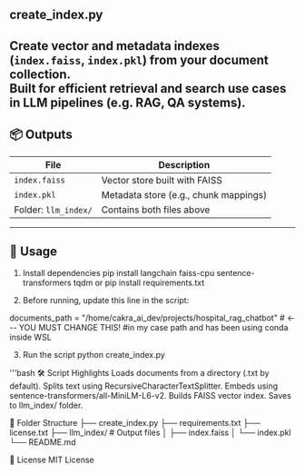 ## create_index.py

Create vector and metadata indexes (`index.faiss`, `index.pkl`) from your document collection.  
Built for efficient retrieval and search use cases in LLM pipelines (e.g. RAG, QA systems).
---
## 📦 Outputs
| File              | Description                              |
|-------------------|------------------------------------------|
| `index.faiss`     | Vector store built with FAISS            |
| `index.pkl`       | Metadata store (e.g., chunk mappings)    |
| Folder: `llm_index/` | Contains both files above            |
---
## 🚀 Usage

1. Install dependencies
pip install langchain faiss-cpu sentence-transformers tqdm
or
pip install requirements.txt

2. Before running, update this line in the script:

documents_path = "/home/cakra_ai_dev/projects/hospital_rag_chatbot" # <--- YOU MUST CHANGE THIS!
#in my case path and has been using conda inside WSL

3. Run the script
python create_index.py

'''bash
🛠 Script Highlights
Loads documents from a directory (.txt by default).
Splits text using RecursiveCharacterTextSplitter.
Embeds using sentence-transformers/all-MiniLM-L6-v2.
Builds FAISS vector index.
Saves to llm_index/ folder.

🧱 Folder Structure
├── create_index.py
├── requirements.txt
├── license.txt
├── llm_index/         # Output files
│   ├── index.faiss
│   └── index.pkl
└── README.md

📜 License
MIT License

